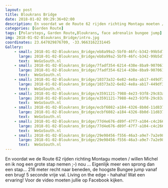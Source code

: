 ```yaml
---
layout: post
title: Bloukrans Bridge
date: 2018-01-02 09:29:36+02:00
description: En voordat we de Route 62 rijden richting Montagu moeten / willen Michel en ik nog een grote stap nemen ;-) nou ... Eigenlijk meer een sprong dan een stap... 216 meter recht naar beneden, de hoogste Bungee jump vanaf een
categories: [Garden Route]
tags: [Polarsteps, Garden Route,Bloukrans, face adrenalin bungee jump]
img: 2018-01-02-Bloukrans_Bridge/intro.jpg
coordinates: 23.647029876709, -33.9663162231445
Gallery:
    - small: 2018-01-02-Bloukrans_Bridge/eb8a99a2-5bf0-46fc-b342-99b5d7bd4501_large_image.jpg
      large: 2018-01-02-Bloukrans_Bridge/eb8a99a2-5bf0-46fc-b342-99b5d7bd4501_large_image.jpg
      text:  WeGoSouth.nl
    - small: 2018-01-02-Bloukrans_Bridge/7fadf354-6214-438e-8ba9-907061c1328f_large_image.jpg
      large: 2018-01-02-Bloukrans_Bridge/7fadf354-6214-438e-8ba9-907061c1328f_large_image.jpg
      text:  WeGoSouth.nl
    - small: 2018-01-02-Bloukrans_Bridge/10373a32-6e82-4e8a-ab17-449df3825b50_large_image.jpg
      large: 2018-01-02-Bloukrans_Bridge/10373a32-6e82-4e8a-ab17-449df3825b50_large_image.jpg
      text:  WeGoSouth.nl
    - small: 2018-01-02-Bloukrans_Bridge/e3591121-7988-4e23-93f8-29c83a460573_large_image.jpg
      large: 2018-01-02-Bloukrans_Bridge/e3591121-7988-4e23-93f8-29c83a460573_large_image.jpg
      text:  WeGoSouth.nl
    - small: 2018-01-02-Bloukrans_Bridge/ecbf6082-a184-4326-8b0d-11d83799e384_large_image.jpg
      large: 2018-01-02-Bloukrans_Bridge/ecbf6082-a184-4326-8b0d-11d83799e384_large_image.jpg
      text:  WeGoSouth.nl
    - small: 2018-01-02-Bloukrans_Bridge/77d4e676-d89f-47f7-a104-c4c2663b0b73_large_image.jpg
      large: 2018-01-02-Bloukrans_Bridge/77d4e676-d89f-47f7-a104-c4c2663b0b73_large_image.jpg
      text:  WeGoSouth.nl
    - small: 2018-01-02-Bloukrans_Bridge/29e98456-f556-46a3-a9e7-7a2e98d318c2_large_image.jpg
      large: 2018-01-02-Bloukrans_Bridge/29e98456-f556-46a3-a9e7-7a2e98d318c2_large_image.jpg
      text:  WeGoSouth.nl
---
```

En voordat we de Route 62 rijden richting Montagu moeten / willen Michel en ik nog een grote stap nemen ;-) nou ... Eigenlijk meer een sprong dan een stap... 216 meter recht naar beneden, de hoogste Bungee jump vanaf een brug! 5 seconde vrije val. Living on the edge - hahaha! Wat een ervaring! Voor de video moeten jullie op Facebook kijken. 

